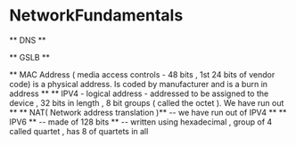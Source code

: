 
# NetworkFundamentals

** DNS **

** GSLB **

** MAC Address ( media access controls - 48 bits , 1st 24 bits of vendor code)  is a physical address. Is coded by manufacturer and is a burn in address **
** IPV4 - logical address -  addressed to be assigned to the device , 32 bits in length , 8 bit groups  ( called the octet ). We have run out **
** NAT( Network address translation )** -- we have run out of IPV4 **
** IPV6 ** -- made of 128 bits ** -- written using hexadecimal , group of 4 called quartet , has 8 of quartets in all 

